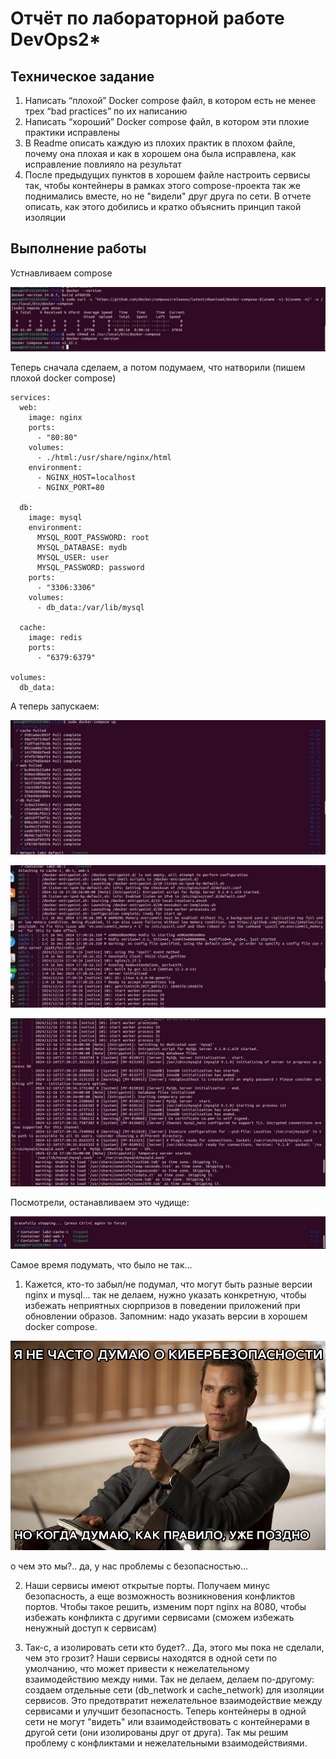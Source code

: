# Отчёт по лабораторной работе DevOps2*

## Техническое задание

1. Написать “плохой” Docker compose файл, в котором есть не менее трех “bad practices” по их написанию
2. Написать “хороший” Docker compose файл, в котором эти плохие практики исправлены
3. В Readme описать каждую из плохих практик в плохом файле, почему она плохая и как в хорошем она была исправлена, как исправление повлияло на результат
4. После предыдущих пунктов в хорошем файле настроить сервисы так, чтобы контейнеры в рамках этого compose-проекта так же поднимались вместе, но не "видели" друг друга по сети. В отчете описать, как этого добились и кратко объяснить принцип такой изоляции

## Выполнение работы


Устнавливаем compose

![установка](https://github.com/paltovkletku/babaiki_devops_clouds/blob/main/DevOps/Lab2*/media/%D1%83%D1%81%D1%82%D0%B0%D0%BD%D0%BE%D0%B2%D0%BA%D0%B0%20%D0%BA%D0%BE%D0%BC%D0%BF%D0%BE%D0%B7%D0%B0.jpg)

Теперь сначала сделаем, а потом подумаем, что натворили (пишем плохой docker compose)

```
services:
  web:
    image: nginx
    ports:
      - "80:80"
    volumes:
      - ./html:/usr/share/nginx/html
    environment:
      - NGINX_HOST=localhost
      - NGINX_PORT=80

  db:
    image: mysql
    environment:
      MYSQL_ROOT_PASSWORD: root
      MYSQL_DATABASE: mydb
      MYSQL_USER: user
      MYSQL_PASSWORD: password
    ports:
      - "3306:3306"
    volumes:
      - db_data:/var/lib/mysql

  cache:
    image: redis
    ports:
      - "6379:6379"

volumes:
  db_data:
```

А теперь запускаем:

![запуск плохого1](https://github.com/paltovkletku/babaiki_devops_clouds/blob/main/DevOps/Lab2*/media/%D0%B7%D0%B0%D0%BF%D1%83%D1%81%D1%82%D0%B8%D0%BB%D0%B8%20%D0%BF%D0%BB%D0%BE%D1%85%D0%BE%D0%B9%20-%20%D0%BB%D0%BE%D0%B3%D0%B81.jpg)

![запуск плохого2](https://github.com/paltovkletku/babaiki_devops_clouds/blob/main/DevOps/Lab2*/media/%D0%BB%D0%BE%D0%B3%D0%B82.jpg)

![запуск плохого3](https://github.com/paltovkletku/babaiki_devops_clouds/blob/main/DevOps/Lab2*/media/%D0%BB%D0%BE%D0%B3%D0%B83.jpg)

Посмотрели, останавливаем это чудище:

![остановка плохого](https://github.com/paltovkletku/babaiki_devops_clouds/blob/main/DevOps/Lab2*/media/%D0%BE%D1%82%D0%BA%D0%BB%D1%8E%D1%87%D0%B5%D0%BD%D0%B8%D0%B5%20%D0%BF%D0%BB%D0%BE%D1%85%D0%BE%D0%B3%D0%BE.jpg) 

Самое время подумать, что было не так...

1. Кажется, кто-то забыл/не подумал, что могут быть разные версии nginx и mysql... так не делаем, нужно указать конкретную, чтобы избежать неприятных сюрпризов в поведении приложений при обновлении образов. Запомним: надо указать версии в хорошем docker compose.

![а-ой](https://github.com/paltovkletku/babaiki_devops_clouds/blob/main/DevOps/Lab2*/media/%D0%B1%D0%B5%D0%B7%D0%BE%D0%BF%D0%B0%D1%81%D0%BD%D0%BE%D1%81%D1%82%D1%8C.jpg)

о чем это мы?.. да, у нас проблемы с безопасностью...

2. Наши сервисы имеют открытые порты. Получаем минус безопасность, а еще возможность возникновения конфликтов портов.
   Чтобы такое решить, изменим порт nginx на 8080, чтобы избежать конфликта с другими сервисами (сможем избежать ненужный доступ к сервисам)

3. Так-с, а изолировать сети кто будет?.. Да, этого мы пока не сделали, чем это грозит? Наши сервисы находятся в одной сети по умолчанию, что может привести к нежелательному взаимодействию между ними. Так не делаем, делаем по-другому: создаем отдельные сети (db_network и cache_network) для изоляции сервисов. Это предотвратит нежелательное взаимодействие между сервисами и улучшит безопасность.
Теперь контейнеры в одной сети не могут "видеть" или взаимодействовать с контейнерами в другой сети (они изолированы друг от друга). Так мы решим проблему с конфликтами и нежелательными взаимодействиями.


